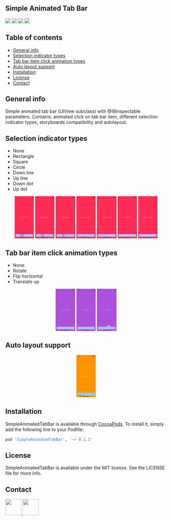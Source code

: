 ## Simple Animated Tab Bar

<p align="left"> 
  <img src="https://img.shields.io/badge/Swift-5.0-orange.svg?style=flat" >
  <img src="https://img.shields.io/badge/iOS-13.0+-blue.svg?style=flat" > 
  <img src="https://img.shields.io/badge/CocoaPods-support-red.svg?style=flat" >
  <img src="https://img.shields.io/badge/Storyboards-support-yellow.svg?style=flat" >
</p>

## Table of contents
* [General info](#general-info)
* [Selection indicator types](#selection-indicator-types)
* [Tab bar item click animation types](#tab-bar-item-click-animation-types)
* [Auto layout support](#auto-layout-support)
* [Installation](#installation)
* [License](#license)
* [Contact](#contact)

## General info
Simple animated tab bar (UIView subclass) with @IBInspectable parameters. Contains: animated click on tab bar item, different selection indicator types, storyboards compatibility and autolayout.

## Selection indicator types

- None
- Rectangle
- Square
- Circle
- Down line
- Up line
- Down dot
- Up dot

<p align="center"> 
  <img src="Assets/SelectionIndicator/selectionIndicatorType/1.png" {:height="12%" width="12%"} />
  <img src="Assets/SelectionIndicator/selectionIndicatorType/2.png" {:height="12%" width="12%"} />
  <img src="Assets/SelectionIndicator/selectionIndicatorType/3.png" {:height="12%" width="12%"} />
  <img src="Assets/SelectionIndicator/selectionIndicatorType/4.png" {:height="12%" width="12%"} />
  <img src="Assets/SelectionIndicator/selectionIndicatorType/5.png" {:height="12%" width="12%"} />
  <img src="Assets/SelectionIndicator/selectionIndicatorType/6.png" {:height="12%" width="12%"} />
  <img src="Assets/SelectionIndicator/selectionIndicatorType/7.png" {:height="12%" width="12%"} /> 
</p>

## Tab bar item click animation types

- None
- Rotate
- Flip horizontal
- Translate up

<p align="center"> 
  <img src="Assets/TabBarItem/tabBarItemClickAnimationType/1.gif" {:height="12%" width="12%"} />
  <img src="Assets/TabBarItem/tabBarItemClickAnimationType/2.gif" {:height="12%" width="12%"} />
  <img src="Assets/TabBarItem/tabBarItemClickAnimationType/3.gif" {:height="12%" width="12%"} />
</p>

## Auto layout support
<p align="center"> 
  <img src="Assets/autoLayoutSupport.gif" {:height="12%" width="12%"} />
</p>

## Installation

SimpleAnimatedTabBar is available through [CocoaPods](https://cocoapods.org). To install
it, simply add the following line to your Podfile:

```ruby
pod 'SimpleAnimatedTabBar', '~> 0.1.3'
```

## License

SimpleAnimatedTabBar is available under the MIT license. See the LICENSE file for more info.

## Contact
<a href="https://www.linkedin.com/in/michał-nowak-53075a17a/"> <img src="https://i.imgur.com/Ba61VxB.png" width="50" height="50" /> </a>
<a href="https://twitter.com/mnowak061"> <img src="https://imgur.com/ocbAQn7.png" width="50" height="50" /> </a>
